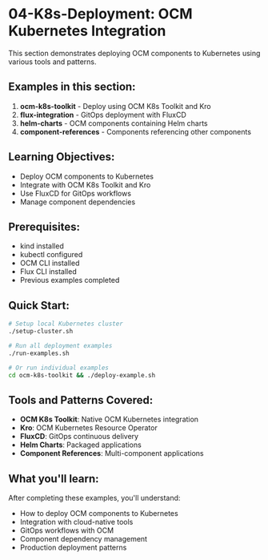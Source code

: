 # 04-K8s-Deployment: OCM Kubernetes Integration

This section demonstrates deploying OCM components to Kubernetes using various tools and patterns.

## Examples in this section:

1. **ocm-k8s-toolkit** - Deploy using OCM K8s Toolkit and Kro
2. **flux-integration** - GitOps deployment with FluxCD
3. **helm-charts** - OCM components containing Helm charts
4. **component-references** - Components referencing other components

## Learning Objectives:

- Deploy OCM components to Kubernetes
- Integrate with OCM K8s Toolkit and Kro
- Use FluxCD for GitOps workflows
- Manage component dependencies

## Prerequisites:

- kind installed
- kubectl configured
- OCM CLI installed
- Flux CLI installed
- Previous examples completed

## Quick Start:

```bash
# Setup local Kubernetes cluster
./setup-cluster.sh

# Run all deployment examples
./run-examples.sh

# Or run individual examples
cd ocm-k8s-toolkit && ./deploy-example.sh
```

## Tools and Patterns Covered:

- **OCM K8s Toolkit**: Native OCM Kubernetes integration
- **Kro**: OCM Kubernetes Resource Operator
- **FluxCD**: GitOps continuous delivery
- **Helm Charts**: Packaged applications
- **Component References**: Multi-component applications

## What you'll learn:

After completing these examples, you'll understand:
- How to deploy OCM components to Kubernetes
- Integration with cloud-native tools
- GitOps workflows with OCM
- Component dependency management
- Production deployment patterns
